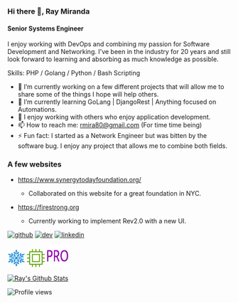 ### Hi there 👋, Ray Miranda
#### Senior Systems Engineer

I enjoy working with DevOps and combining my passion for Software Development and Networking. I've been in the industry for 20 years and still look forward to learning and absorbing as much knowledge as possible.

Skills: PHP / Golang / Python / Bash Scripting

- 🔭 I’m currently working on a few different projects that will allow me to share some of the things I hope will help others. 
- 🌱 I’m currently learning GoLang | DjangoRest | Anything focused on Automations. 
- 👯 I enjoy working with others who enjoy application development. 
- 📫 How to reach me: rmira80@gmail.com (For time time being) 
- ⚡ Fun fact: I started as a Network Engineer but was bitten by the software bug. I enjoy any project that allows me to combine both fields. 

### A few websites

- https://www.synergytodayfoundation.org/
  - Collaborated on this website for a great foundation in NYC.

- https://firestrong.org
  - Currently working to implement Rev2.0 with a new UI.


[<img src='https://cdn.jsdelivr.net/npm/simple-icons@3.0.1/icons/github.svg' alt='github' height='40'>](https://github.com/https://github.com/raymiranda)  [<img src='https://cdn.jsdelivr.net/npm/simple-icons@3.0.1/icons/dev-dot-to.svg' alt='dev' height='40'>](https://dev.to/raymiranda)  [<img src='https://cdn.jsdelivr.net/npm/simple-icons@3.0.1/icons/linkedin.svg' alt='linkedin' height='40'>](https://www.linkedin.com/in/https://www.linkedin.com/in/raymiranda//)  

<a href='https://archiveprogram.github.com/'><img src='https://raw.githubusercontent.com/acervenky/animated-github-badges/master/assets/acbadge.gif' width='40' height='40'></a> <a href='https://docs.github.com/en/developers'><img src='https://raw.githubusercontent.com/acervenky/animated-github-badges/master/assets/devbadge.gif' width='40' height='40'></a> <a href='https://github.com/pricing'><img src='https://raw.githubusercontent.com/acervenky/animated-github-badges/master/assets/pro.gif' width='50' height='50'></a>

[![Ray's Github Stats](https://github-readme-stats.vercel.app/api?username=raymiranda)](https://github.com/raymiranda/github-readme-stats)

![Profile views](https://gpvc.arturio.dev/raymiranda)

